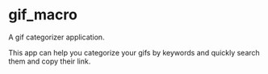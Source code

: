 # gif_macro

A gif categorizer application.

This app can help you categorize your gifs by keywords and quickly search them and copy their link.